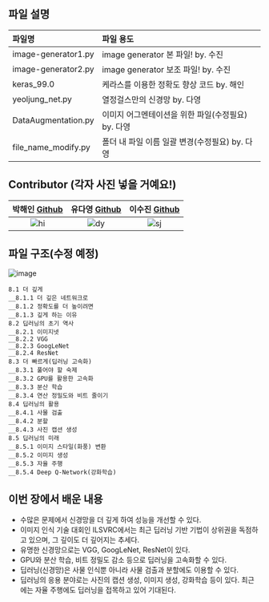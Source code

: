 ## 파일 설명
| 파일명 | 파일 용도 |
|:--   |:--      |
| image-generator1.py | image generator 본 파일! by. 수진 |
| image-generator2.py | image generator 보조 파일! by. 수진 |
| keras_99.0 | 케라스를 이용한 정확도 향상 코드 by. 해인 |
| yeoljung_net.py | 열정걸스만의 신경망 by. 다영 |
| DataAugmentation.py | 이미지 어그멘테이션을 위한 파일(수정필요) by. 다영 |
| file_name_modify.py | 폴더 내 파일 이름 일괄 변경(수정필요) by. 다영 |


## Contributor (각자 사진 넣을 거예요!)
| 박해인 [Github](https://github.com/femmefatalehaein) | 유다영 [Github](https://github.com/allzeroyou) | 이수진 [Github](https://github.com/Soojin-Lee-01) |
| :---: | :---: | :---: | 
|![hi](https://store.storeimages.cdn-apple.com/4982/as-images.apple.com/is/apple-watch-s7-og-202203?wid=600&hei=315&fmt=jpeg&qlt=95&.v=1646504979352) | ![dy](https://store.storeimages.cdn-apple.com/8756/as-images.apple.com/is/mac-mini-hero-202011?wid=904&hei=840&fmt=jpeg&qlt=90&.v=1603403462000)| ![sj](https://store.storeimages.cdn-apple.com/8756/as-images.apple.com/is/iphone-13-pink-select-2021?wid=470&hei=556&fmt=jpeg&qlt=95&.v=1645572315935) |



## 파일 구조(수정 예정)
![image](https://user-images.githubusercontent.com/71822139/171659947-3565f5eb-7b9c-4281-8db4-25868560e750.png)

```
8.1 더 깊게 
__8.1.1 더 깊은 네트워크로 
__8.1.2 정확도를 더 높이려면 
__8.1.3 깊게 하는 이유 
8.2 딥러닝의 초기 역사 
__8.2.1 이미지넷 
__8.2.2 VGG 
__8.2.3 GoogLeNet 
__8.2.4 ResNet 
8.3 더 빠르게(딥러닝 고속화) 
__8.3.1 풀어야 할 숙제 
__8.3.2 GPU를 활용한 고속화 
__8.3.3 분산 학습 
__8.3.4 연산 정밀도와 비트 줄이기 
8.4 딥러닝의 활용 
__8.4.1 사물 검출 
__8.4.2 분할 
__8.4.3 사진 캡션 생성 
8.5 딥러닝의 미래 
__8.5.1 이미지 스타일(화풍) 변환 
__8.5.2 이미지 생성 
__8.5.3 자율 주행 
__8.5.4 Deep Q-Network(강화학습) 
```

## 이번 장에서 배운 내용
* 수많은 문제에서 신경망을 더 깊게 하여 성능을 개선할 수 있다.
* 이미지 인식 기술 대회인 ILSVRC에서는 최근 딥러닝 기반 기법이 상위권을 독점하고 있으며, 그 깊이도 더 깊어지는 추세다.
* 유명한 신경망으로는 VGG, GoogLeNet, ResNet이 있다.
* GPU와 분산 학습, 비트 정밀도 감소 등으로 딥러닝을 고속화할 수 있다.
* 딥러닝(신경망)은 사물 인식뿐 아니라 사물 검출과 분할에도 이용할 수 있다.
* 딥러닝의 응용 분야로는 사진의 캡션 생성, 이미지 생성, 강화학습 등이 있다. 최근에는 자율 주행에도 딥러닝을 접목하고 있어 기대된다.
